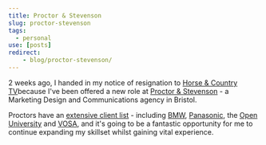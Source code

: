 ```yaml
---
title: Proctor & Stevenson
slug: proctor-stevenson
tags:
  - personal
use: [posts]
redirect:
    - blog/proctor-stevenson/
---
```

2 weeks ago, I handed in my notice of resignation to [Horse & Country TV](http://horseandcountry.tv)because I've been offered a new role at [Proctor & Stevenson](http://proctors.co.uk) - a Marketing Design and Communications agency in Bristol.

Proctors have an [extensive client list](http://www.proctors.co.uk/clients) - including [BMW](http://www.proctors.co.uk/clients/bmw-financial-services), [Panasonic](http://www.proctors.co.uk/clients/panasonic), the [Open University](http://www.proctors.co.uk/clients/open-university) and [VOSA](http://www.proctors.co.uk/clients/vosa), and it's going to be a fantastic opportunity for me to continue expanding my skillset whilst gaining vital experience.
